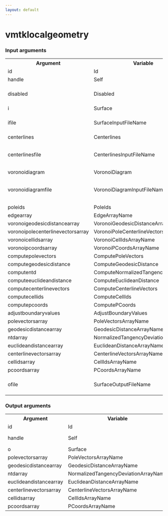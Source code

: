 ```yaml
---
layout: default
---
```

<h1>vmtklocalgeometry</h1>
<h3>Input arguments</h3>
<table class="vmtkscripts">
<tr>
<th>Argument</th><th>Variable</th><th>Type</th><th>Length</th><th>Range</th><th>Default</th><th>Description</th>
</tr>
<tr><td>id</td><td>Id</td><td>str</td><td>1</td><td></td><td>0</td><td>script id</td>
</tr>
<tr><td>handle</td><td>Self</td><td>self</td><td>1</td><td></td><td></td><td>handle to self</td>
</tr>
<tr><td>disabled</td><td>Disabled</td><td>bool</td><td>1</td><td></td><td>0</td><td>disable execution and piping</td>
</tr>
<tr><td>i</td><td>Surface</td><td>vtkPolyData</td><td>1</td><td></td><td></td><td></td>
</tr>
<tr><td>ifile</td><td>SurfaceInputFileName</td><td>str</td><td>1</td><td></td><td></td><td>filename for the default Surface reader</td>
</tr>
<tr><td>centerlines</td><td>Centerlines</td><td>vtkPolyData</td><td>1</td><td></td><td></td><td></td>
</tr>
<tr><td>centerlinesfile</td><td>CenterlinesInputFileName</td><td>str</td><td>1</td><td></td><td></td><td>filename for the default Centerlines reader</td>
</tr>
<tr><td>voronoidiagram</td><td>VoronoiDiagram</td><td>vtkPolyData</td><td>1</td><td></td><td></td><td></td>
</tr>
<tr><td>voronoidiagramfile</td><td>VoronoiDiagramInputFileName</td><td>str</td><td>1</td><td></td><td></td><td>filename for the default VoronoiDiagram reader</td>
</tr>
<tr><td>poleids</td><td>PoleIds</td><td>vtkIdList</td><td>1</td><td></td><td></td><td></td>
</tr>
<tr><td>edgearray</td><td>EdgeArrayName</td><td>str</td><td>1</td><td></td><td></td><td></td>
</tr>
<tr><td>voronoigeodesicdistancearray</td><td>VoronoiGeodesicDistanceArrayName</td><td>str</td><td>1</td><td></td><td>VoronoiGeodesicDistance</td><td></td>
</tr>
<tr><td>voronoipolecenterlinevectorsarray</td><td>VoronoiPoleCenterlineVectorsArrayName</td><td>str</td><td>1</td><td></td><td>VoronoiPoleCenterlineVectors</td><td></td>
</tr>
<tr><td>voronoicellidsarray</td><td>VoronoiCellIdsArrayName</td><td>str</td><td>1</td><td></td><td>VoronoiCellIds</td><td></td>
</tr>
<tr><td>voronoipcoordsarray</td><td>VoronoiPCoordsArrayName</td><td>str</td><td>1</td><td></td><td>VoronoiPCoords</td><td></td>
</tr>
<tr><td>computepolevectors</td><td>ComputePoleVectors</td><td>bool</td><td>1</td><td></td><td>0</td><td></td>
</tr>
<tr><td>computegeodesicdistance</td><td>ComputeGeodesicDistance</td><td>bool</td><td>1</td><td></td><td>0</td><td></td>
</tr>
<tr><td>computentd</td><td>ComputeNormalizedTangencyDeviation</td><td>bool</td><td>1</td><td></td><td>0</td><td></td>
</tr>
<tr><td>computeeuclideandistance</td><td>ComputeEuclideanDistance</td><td>bool</td><td>1</td><td></td><td>0</td><td></td>
</tr>
<tr><td>computecenterlinevectors</td><td>ComputeCenterlineVectors</td><td>bool</td><td>1</td><td></td><td>0</td><td></td>
</tr>
<tr><td>computecellids</td><td>ComputeCellIds</td><td>bool</td><td>1</td><td></td><td>0</td><td></td>
</tr>
<tr><td>computepcoords</td><td>ComputePCoords</td><td>bool</td><td>1</td><td></td><td>0</td><td></td>
</tr>
<tr><td>adjustboundaryvalues</td><td>AdjustBoundaryValues</td><td>bool</td><td>1</td><td></td><td>0</td><td></td>
</tr>
<tr><td>polevectorsarray</td><td>PoleVectorsArrayName</td><td>str</td><td>1</td><td></td><td>PoleVectors</td><td></td>
</tr>
<tr><td>geodesicdistancearray</td><td>GeodesicDistanceArrayName</td><td>str</td><td>1</td><td></td><td>GeodesicDistance</td><td></td>
</tr>
<tr><td>ntdarray</td><td>NormalizedTangencyDeviationArrayName</td><td>str</td><td>1</td><td></td><td>NTD</td><td></td>
</tr>
<tr><td>euclideandistancearray</td><td>EuclideanDistanceArrayName</td><td>str</td><td>1</td><td></td><td>EuclideanDistance</td><td></td>
</tr>
<tr><td>centerlinevectorsarray</td><td>CenterlineVectorsArrayName</td><td>str</td><td>1</td><td></td><td>CenterlineVectors</td><td></td>
</tr>
<tr><td>cellidsarray</td><td>CellIdsArrayName</td><td>str</td><td>1</td><td></td><td>CellIdsArray</td><td></td>
</tr>
<tr><td>pcoordsarray</td><td>PCoordsArrayName</td><td>str</td><td>1</td><td></td><td>PCoordsArray</td><td></td>
</tr>
<tr><td>ofile</td><td>SurfaceOutputFileName</td><td>str</td><td>1</td><td></td><td></td><td>filename for the default Surface writer</td>
</tr>
</table><h3>Output arguments</h3>
<table class="vmtkscripts">
<tr>
<th>Argument</th><th>Variable</th><th>Type</th><th>Length</th><th>Range</th><th>Default</th><th>Description</th>
</tr>
<tr><td>id</td><td>Id</td><td>str</td><td>1</td><td></td><td>0</td><td>script id</td>
</tr>
<tr><td>handle</td><td>Self</td><td>self</td><td>1</td><td></td><td></td><td>handle to self</td>
</tr>
<tr><td>o</td><td>Surface</td><td>vtkPolyData</td><td>1</td><td></td><td></td><td></td>
</tr>
<tr><td>polevectorsarray</td><td>PoleVectorsArrayName</td><td>str</td><td>1</td><td></td><td>PoleVectors</td><td></td>
</tr>
<tr><td>geodesicdistancearray</td><td>GeodesicDistanceArrayName</td><td>str</td><td>1</td><td></td><td>GeodesicDistance</td><td></td>
</tr>
<tr><td>ntdarray</td><td>NormalizedTangencyDeviationArrayName</td><td>str</td><td>1</td><td></td><td>NTD</td><td></td>
</tr>
<tr><td>euclideandistancearray</td><td>EuclideanDistanceArrayName</td><td>str</td><td>1</td><td></td><td>EuclideanDistance</td><td></td>
</tr>
<tr><td>centerlinevectorsarray</td><td>CenterlineVectorsArrayName</td><td>str</td><td>1</td><td></td><td>CenterlineVectors</td><td></td>
</tr>
<tr><td>cellidsarray</td><td>CellIdsArrayName</td><td>str</td><td>1</td><td></td><td>CellIdsArray</td><td></td>
</tr>
<tr><td>pcoordsarray</td><td>PCoordsArrayName</td><td>str</td><td>1</td><td></td><td>PCoordsArray</td><td></td>
</tr>
</table>
